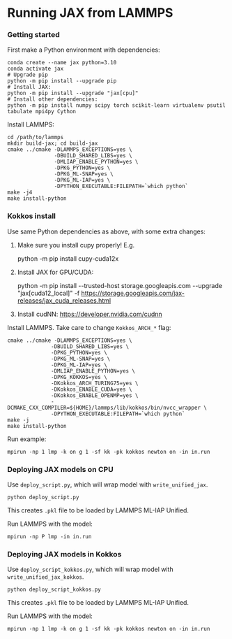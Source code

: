 # Running JAX from LAMMPS

### Getting started

First make a Python environment with dependencies:

    conda create --name jax python=3.10
    conda activate jax
    # Upgrade pip
    python -m pip install --upgrade pip
    # Install JAX:
    python -m pip install --upgrade "jax[cpu]"
    # Install other dependencies:
    python -m pip install numpy scipy torch scikit-learn virtualenv psutil tabulate mpi4py Cython

Install LAMMPS:

    cd /path/to/lammps
    mkdir build-jax; cd build-jax
    cmake ../cmake -DLAMMPS_EXCEPTIONS=yes \
                   -DBUILD_SHARED_LIBS=yes \
                   -DMLIAP_ENABLE_PYTHON=yes \
                   -DPKG_PYTHON=yes \
                   -DPKG_ML-SNAP=yes \
                   -DPKG_ML-IAP=yes \
                   -DPYTHON_EXECUTABLE:FILEPATH=`which python`
    make -j4
    make install-python

### Kokkos install

Use same Python dependencies as above, with some extra changes:

1. Make sure you install cupy properly! E.g. 

    python -m pip install cupy-cuda12x

2. Install JAX for GPU/CUDA:

    python -m pip install --trusted-host storage.googleapis.com --upgrade "jax[cuda12_local]" -f https://storage.googleapis.com/jax-releases/jax_cuda_releases.html

3. Install cudNN: https://developer.nvidia.com/cudnn

Install LAMMPS. Take care to change `Kokkos_ARCH_*` flag:

    cmake ../cmake -DLAMMPS_EXCEPTIONS=yes \
                  -DBUILD_SHARED_LIBS=yes \
                  -DPKG_PYTHON=yes \
                  -DPKG_ML-SNAP=yes \
                  -DPKG_ML-IAP=yes \
                  -DMLIAP_ENABLE_PYTHON=yes \
                  -DPKG_KOKKOS=yes \
                  -DKokkos_ARCH_TURING75=yes \
                  -DKokkos_ENABLE_CUDA=yes \
                  -DKokkos_ENABLE_OPENMP=yes \
                  -DCMAKE_CXX_COMPILER=${HOME}/lammps/lib/kokkos/bin/nvcc_wrapper \
                  -DPYTHON_EXECUTABLE:FILEPATH=`which python`
    make -j
    make install-python

Run example:

    mpirun -np 1 lmp -k on g 1 -sf kk -pk kokkos newton on -in in.run

### Deploying JAX models on CPU

Use `deploy_script.py`, which will wrap model with `write_unified_jax`.

    python deploy_script.py

This creates `.pkl` file to be loaded by LAMMPS ML-IAP Unified.

Run LAMMPS with the model:

    mpirun -np P lmp -in in.run

### Deploying JAX models in Kokkos

Use `deploy_script_kokkos.py`, which will wrap model with `write_unified_jax_kokkos`.

    python deploy_script_kokkos.py

This creates `.pkl` file to be loaded by LAMMPS ML-IAP Unified.

Run LAMMPS with the model:

    mpirun -np 1 lmp -k on g 1 -sf kk -pk kokkos newton on -in in.run
